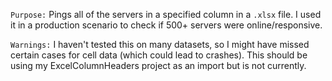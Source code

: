 `Purpose:` Pings all of the servers in a specified column in a `.xlsx` file. I used it in a production scenario
to check if 500+ servers were online/responsive. 

`Warnings:` I haven't tested this on many datasets, so I might have missed certain cases for cell data (which could lead to crashes).
	    This should be using my ExcelColumnHeaders project as an import but is not currently. 